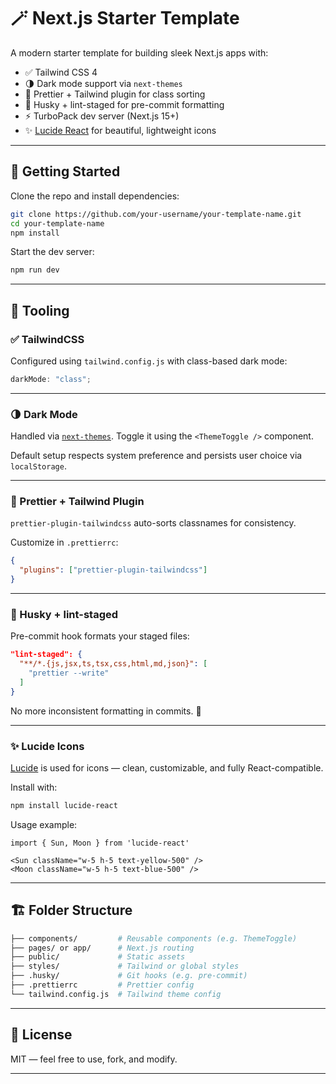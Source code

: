 # 🪄 Next.js Starter Template

A modern starter template for building sleek Next.js apps with:

- ✅ Tailwind CSS 4
- 🌗 Dark mode support via `next-themes`
- 🎨 Prettier + Tailwind plugin for class sorting
- 🧼 Husky + lint-staged for pre-commit formatting
- ⚡ TurboPack dev server (Next.js 15+)
- ✨ [Lucide React](https://lucide.dev/) for beautiful, lightweight icons

---

## 🚀 Getting Started

Clone the repo and install dependencies:

```bash
git clone https://github.com/your-username/your-template-name.git
cd your-template-name
npm install
```

Start the dev server:

```bash
npm run dev
```

---

## 🧰 Tooling

### ✅ TailwindCSS

Configured using `tailwind.config.js` with class-based dark mode:

```js
darkMode: "class";
```

---

### 🌗 Dark Mode

Handled via [`next-themes`](https://github.com/pacocoursey/next-themes). Toggle it using the `<ThemeToggle />` component.

Default setup respects system preference and persists user choice via `localStorage`.

---

### 🎨 Prettier + Tailwind Plugin

`prettier-plugin-tailwindcss` auto-sorts classnames for consistency.

Customize in `.prettierrc`:

```json
{
  "plugins": ["prettier-plugin-tailwindcss"]
}
```

---

### 🧼 Husky + lint-staged

Pre-commit hook formats your staged files:

```json
"lint-staged": {
  "**/*.{js,jsx,ts,tsx,css,html,md,json}": [
    "prettier --write"
  ]
}
```

No more inconsistent formatting in commits. 💅

---

### ✨ Lucide Icons

[Lucide](https://lucide.dev/) is used for icons — clean, customizable, and fully React-compatible.

Install with:

```bash
npm install lucide-react
```

Usage example:

```tsx
import { Sun, Moon } from 'lucide-react'

<Sun className="w-5 h-5 text-yellow-500" />
<Moon className="w-5 h-5 text-blue-500" />
```

---

## 🏗 Folder Structure

```bash
├── components/         # Reusable components (e.g. ThemeToggle)
├── pages/ or app/      # Next.js routing
├── public/             # Static assets
├── styles/             # Tailwind or global styles
├── .husky/             # Git hooks (e.g. pre-commit)
├── .prettierrc         # Prettier config
└── tailwind.config.js  # Tailwind theme config
```

---

## 📝 License

MIT — feel free to use, fork, and modify.

---
